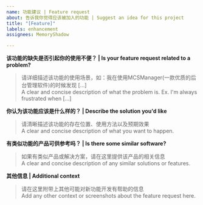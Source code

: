 ```yaml
---
name: 功能建议 | Feature request
about: 告诉我你觉得应该被加入的功能 | Suggest an idea for this project
title: "[Feature]"
labels: enhancement
assignees: MemoryShadow

---
```


**该功能的缺失是否引起你的使用不便？ | Is your feature request related to a problem?**
> 请详细描述该功能的使用场景，如：我在使用MCSManager(一款优质的后台管理软件)的时候发现 [...]  
> A clear and concise description of what the problem is. Ex. I'm always frustrated when [...]

**你认为该功能应该是什么样的？ | Describe the solution you'd like**
> 请清晰描述该功能的存在位置、使用方法以及预期效果  
> A clear and concise description of what you want to happen.

**有类似功能的产品可供参考吗？ | Is there some similar software?**
> 如果有类似产品或解决方案，请在这里提供该产品的相关信息  
> A clear and concise description of any similar solutions or features.

**其他信息 | Additional context**
> 请在这里附带上其他可能对新功能开发有帮助的信息  
> Add any other context or screenshots about the feature request here.
